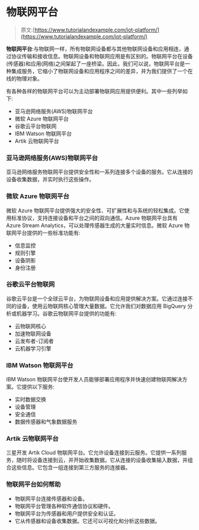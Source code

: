 # 物联网平台

> 原文:[https://www.tutorialandexample.com/iot-platform/](https://www.tutorialandexample.com/iot-platform/)

**物联网平台**:与物联网一样，所有物联网设备都与其他物联网设备和应用相连，通过协议传输和接收信息。物联网设备和物联网应用是有区别的。物联网平台在设备(传感器)和应用(网络)之间架起了一座桥梁。因此，我们可以说，物联网平台是一种集成服务，它缩小了物联网设备和应用程序之间的差异，并为我们提供了一个在线的物理对象。

有各种各样的物联网平台可以为主动部署物联网应用提供便利。其中一些列举如下:

*   亚马逊网络服务(AWS)物联网平台
*   微软 Azure 物联网平台
*   谷歌云平台物联网
*   IBM Watson 物联网平台
*   Artik 云物联网平台

### 亚马逊网络服务(AWS)物联网平台

亚马逊网络服务物联网平台提供安全性和一系列连接多个设备的服务。它从连接的设备收集数据，并实时执行这些操作。

### 微软 Azure 物联网平台

微软 Azure 物联网平台提供强大的安全性、可扩展性和与系统的轻松集成。它使用标准协议，支持连接设备和平台之间的双向通信。Azure 物联网平台具有 Azure Stream Analytics，可以处理传感器生成的大量实时信息。微软 Azure 物联网平台提供的一些标准功能有:

*   信息监控
*   规则引擎
*   设备阴影
*   身份注册

### 谷歌云平台物联网

谷歌云平台是一个全球云平台，为物联网设备和应用提供解决方案。它通过连接不同的设备，使用云物联网核心管理大量数据。它允许我们对数据应用 BigQuery 分析或机器学习。谷歌云物联网平台提供的功能有:

*   云物联网核心
*   加速物联网设备
*   云发布者-订阅者
*   云机器学习引擎

### IBM Watson 物联网平台

IBM Watson 物联网平台使开发人员能够部署应用程序并快速创建物联网解决方案。它提供以下服务:

*   实时数据交换
*   设备管理
*   安全通信
*   数据传感器和气象数据服务

### Artik 云物联网平台

三星开发 Artik Cloud 物联网平台。它允许设备连接到云服务。它提供一系列服务，随时将设备连接到云，并开始收集数据。它从连接的设备收集输入数据，并组合这些信息。它包含一组连接到第三方服务的连接器。

### 物联网平台如何帮助

*   物联网平台连接传感器和设备。
*   物联网平台管理各种软件通信协议和硬件。
*   物联网平台为传感器和用户提供安全和认证。
*   它从传感器和设备收集数据。它还可以可视化和分析这些数据。
